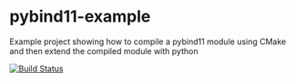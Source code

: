 # pybind11-example

Example project showing how to compile a pybind11 module using CMake and then extend the compiled module with python


[![Build Status](https://travis-ci.org/erikfrojdh/pybind11-example.svg?branch=master)](https://travis-ci.org/erikfrojdh/pybind11-example)
